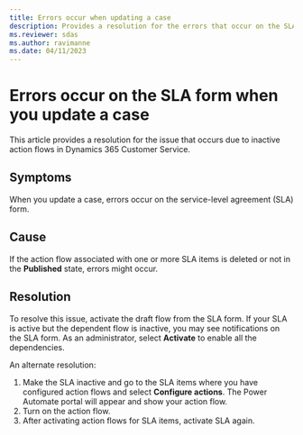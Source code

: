 ```yaml
---
title: Errors occur when updating a case
description: Provides a resolution for the errors that occur on the SLA form when updating a case in Dynamics 365 Customer Service.
ms.reviewer: sdas
ms.author: ravimanne
ms.date: 04/11/2023
---
```

# Errors occur on the SLA form when you update a case

This article provides a resolution for the issue that occurs due to inactive action flows in Dynamics 365 Customer Service.

## Symptoms

When you update a case, errors occur on the service-level agreement (SLA) form.

## Cause

If the action flow associated with one or more SLA items is deleted or not in the **Published** state, errors might occur.

## Resolution

To resolve this issue, activate the draft flow from the SLA form. If your SLA is active but the dependent flow is inactive, you may see notifications on the SLA form. As an administrator, select **Activate** to enable all the dependencies.

An alternate resolution:

1. Make the SLA inactive and go to the SLA items where you have configured action flows and select **Configure actions**. The Power Automate portal will appear and show your action flow.
1. Turn on the action flow.
1. After activating action flows for SLA items, activate SLA again.
